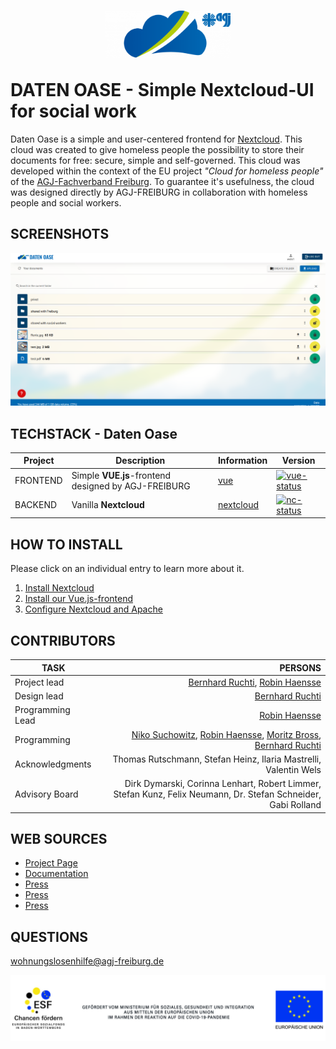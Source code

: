


#  <p align="center"><a target="_blank" rel="noopener noreferrer"><img width="200" src="docs/logo.png" alt="Vue logo"></a></p>DATEN OASE - Simple Nextcloud-UI for social work
Daten Oase is a simple and user-centered frontend for [Nextcloud](https://nextcloud.com). This cloud was created to give homeless people the possibility to store their documents for free: secure, simple and self-governed. This cloud was developed within the context of the EU project *"Cloud for homeless people"* of the [AGJ-Fachverband Freiburg](https://agj-freiburg.de). To guarantee it's usefulness, the cloud was designed directly by AGJ-FREIBURG in collaboration with homeless people and social workers.

## SCREENSHOTS
<img src="docs/screenshot.png" alt="Screen1" />


## TECHSTACK - Daten Oase

| Project | Description | Information | Version |
| - | - | - | - |
| FRONTEND | Simple **VUE.js**-frontend designed by AGJ-FREIBURG | [vue](https://vuejs.org/) | [![vue-status]][vue-package] |
| BACKEND | Vanilla **Nextcloud** | [nextcloud] | [![nc-status]][nc-package] |

[vue]: https://github.com/vuejs/core
[vue-package]: https://www.npmjs.com/package/vue/v/2.7.10
[vue-status]: https://img.shields.io/badge/vue-2.7.14-brightgreen.svg

[nextcloud]: https://nextcloud.com/
[nc-package]: https://nextcloud.com/install/#instructions-server
[nc-status]: https://img.shields.io/badge/nextcloud-25.0.0-brightgreen.svg


## HOW TO INSTALL
Please click on an individual entry to learn more about it.
1. [Install Nextcloud](https://docs.nextcloud.com/server/latest/admin_manual/installation/index.html)
2. [Install our Vue.js-frontend](docs/3.install_frontend.md)
3. [Configure Nextcloud and Apache](https://github.com/AGJ-Freiburg/datenOase-Configs)



## CONTRIBUTORS
| TASK                       | PERSONS                                                          | 
| -------------              |-------------:                                                    | 
| Project lead               | [Bernhard Ruchti](https://github.com/bernhardlruchti), [Robin Haensse](https://github.com/StandardWobin)             |
| Design lead                | [Bernhard Ruchti](https://github.com/bernhardlruchti)                                              |
| Programming Lead           | [Robin Haensse](https://github.com/StandardWobin)                                                    |
| Programming                | [Niko Suchowitz](https://github.com/nSucho), [Robin Haensse](https://github.com/StandardWobin), [Moritz Bross](https://github.com/MoritzBross), [Bernhard Ruchti](https://github.com/bernhardlruchti)  |
| Acknowledgments            | Thomas Rutschmann, Stefan Heinz, Ilaria Mastrelli, Valentin Wels  |
| Advisory Board             | Dirk Dymarski, Corinna Lenhart, Robert Limmer, Stefan Kunz, Felix Neumann, Dr. Stefan Schneider, Gabi Rolland |


## WEB SOURCES
* [Project Page](https://cloud.agj-freiburg.de)
* [Documentation](https://www.caritas-digital.de/projekte/cloud-fuer-wohnungslose-menschen)
* [Press](https://background.tagesspiegel.de/smart-city/eine-cloud-fuer-wohnungslose-menschen)
* [Press](https://www.verlagshaus-jaumann.de/inhalt.kreis-loerrach-eine-cloud-fuer-mehr-teilhabe.da1375e9-b310-46c3-a5ce-18c8a3ac4c59.html)
* [Press](https://www.caritas.de/neue-caritas/heftarchiv/jahrgang2022/artikel/den-perso-immer-parat)



## QUESTIONS
wohnungslosenhilfe@agj-freiburg.de

<img src="docs/eu.jpg" alt="eu-funding" />






